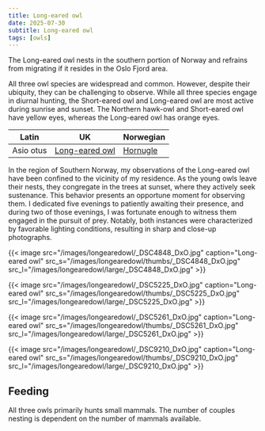 ```yaml
---
title: Long-eared owl
date: 2025-07-30
subtitle: Long-eared owl
tags: [owls]
---
```


The Long-eared owl nests in the southern portion of Norway and refrains from migrating if it resides in the Oslo Fjord area.

<!--more-->

All three owl species are widespread and common. However, despite their ubiquity, they can be challenging to observe. While all three species engage in diurnal hunting, the Short-eared owl and Long-eared owl are most active during sunrise and sunset. The Northern hawk-owl and Short-eared owl have yellow eyes, whereas the Long-eared owl has orange eyes.

| Latin                 | UK                                                                     | Norwegian                                              |
|-----------------------|------------------------------------------------------------------------|--------------------------------------------------------|
| Asio otus             | [Long-eared owl](https://en.wikipedia.org/wiki/Long-eared_owl)   | [Hornugle](https://no.wikipedia.org/wiki/Hornugle)    |

In the region of Southern Norway, my observations of the Long-eared owl have been confined to the vicinity of my residence. As the young owls leave their nests, they congregate in the trees at sunset, where they actively seek sustenance. This behavior presents an opportune moment for observing them. I dedicated five evenings to patiently awaiting their presence, and during two of those evenings, I was fortunate enough to witness them engaged in the pursuit of prey. Notably, both instances were characterized by favorable lighting conditions, resulting in sharp and close-up photographs.

{{< image src="/images/longearedowl/_DSC4848_DxO.jpg"  caption="Long-eared owl" src_s="/images/longearedowl/thumbs/_DSC4848_DxO.jpg" src_l="/images/longearedowl/large/_DSC4848_DxO.jpg" >}}

{{< image src="/images/longearedowl/_DSC5225_DxO.jpg"  caption="Long-eared owl" src_s="/images/longearedowl/thumbs/_DSC5225_DxO.jpg" src_l="/images/longearedowl/large/_DSC5225_DxO.jpg" >}}

{{< image src="/images/longearedowl/_DSC5261_DxO.jpg"  caption="Long-eared owl" src_s="/images/longearedowl/thumbs/_DSC5261_DxO.jpg" src_l="/images/longearedowl/large/_DSC5261_DxO.jpg" >}}

{{< image src="/images/longearedowl/_DSC9210_DxO.jpg"  caption="Long-eared owl" src_s="/images/longearedowl/thumbs/_DSC9210_DxO.jpg" src_l="/images/longearedowl/large/_DSC9210_DxO.jpg" >}}

## Feeding

All three owls primarily hunts small mammals. The number of couples nesting is dependent on the number of mammals available.